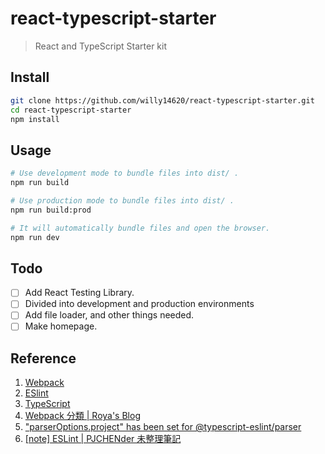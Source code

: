 # react-typescript-starter

> React and TypeScript Starter kit

## Install

```sh
git clone https://github.com/willy14620/react-typescript-starter.git
cd react-typescript-starter
npm install
```

## Usage

```sh
# Use development mode to bundle files into dist/ .
npm run build

# Use production mode to bundle files into dist/ .
npm run build:prod

# It will automatically bundle files and open the browser.
npm run dev
```

## Todo

- [ ] Add React Testing Library.
- [ ] Divided into development and production environments
- [ ] Add file loader, and other things needed.
- [ ] Make homepage.

## Reference

1. [Webpack](https://webpack.js.org/)
2. [ESlint](https://eslint.org/)
3. [TypeScript](https://www.typescriptlang.org/)
4. [Webpack 分類 | Roya's Blog](https://awdr74100.github.io/categories/Webpack/)
5. ["parserOptions.project" has been set for @typescript-eslint/parser](https://stackoverflow.com/questions/58510287/parseroptions-project-has-been-set-for-typescript-eslint-parser)
6. [[note] ESLint | PJCHENder 未整理筆記](https://pjchender.dev/webdev/note-eslint/#typescript)
